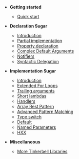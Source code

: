 - **Getting started**
  - [Quick start](getting-started/quick-start.md)
  

- **Declaration Sugar**
  - [Introduction](declaration-sugar/introduction.md)
  - [Partial implementation](declaration-sugar/partial-implementation.md)
  - [Property declaration](declaration-sugar/property-declaration.md)
  - [Complex Default Arguments](declaration-sugar/complex-default-arguments.md)
  - [Notifiers](declaration-sugar/notifiers.md)
  - [Syntactic Delegation](declaration-sugar/syntactic-delegation.md)
  
- **Implementation Sugar**
  - [Introduction](implementation-sugar/introduction.md)
  - [Extended For Loops](implementation-sugar/extended-for-loops.md)
  - [Trailing arguments](implementation-sugar/trailing-arguments.md)
  - [Short lambdas](implementation-sugar/short-lambdas.md)
  - [Handlers](implementation-sugar/handlers.md)
  - [Array Rest Pattern](implementation-sugar/array-rest-pattern.md)
  - [Advanced Pattern Matching](implementation-sugar/advanced-pattern-matching.md)
  - [Type switch](implementation-sugar/type-switch.md)
  - [Default](implementation-sugar/default.md)
  - [Named Parameters](implementation-sugar/named-parameters.md)
  - [HXX](implementation-sugar/hxx.md)
  
- **Miscellaneous**
  - [More Tinkerbell Libraries](https://haxetink.github.io)
